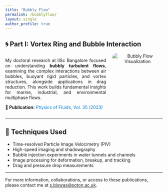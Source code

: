 ```yaml
---
title: "Bubbly Flow"
permalink: /bubblyflow/
layout: single
author_profile: true
---
```


## 🌀 **Part I: Vortex Ring and Bubble Interaction**

<div style="display: flex; align-items: flex-start; gap: 20px;">

<div style="flex: 2; text-align: justify;">

My doctoral research at IISc Bangalore focused on understanding **bubbly turbulent flows**, examining the complex interactions between air bubbles, buoyant rigid particles, and vortex structures, alongside applications in drag reduction. This work builds fundamental insights for marine, industrial, and environmental multiphase flows.

<p style="margin-top:10px;">
<strong>📄 Publication:</strong> 
<a href="https://doi.org/10.1063/5.0160815" target="_blank" style="color:#007acc; text-decoration:none;">
Physics of Fluids, Vol. 35 (2023)
</a>
</p>

</div>

<div style="flex: 1; text-align: center;">

<img src="/assets/images/bubblyflow.png" alt="Bubbly Flow Visualization" style="max-width: 100%; border-radius: 10px;">

</div>

</div>

---

## 🔬 **Techniques Used**

- Time-resolved Particle Image Velocimetry (PIV)
- High-speed imaging and shadowgraphy
- Bubble injection experiments in water tunnels and channels
- Image processing for deformation, breakup, and tracking
- Drag and pressure drop measurements

---


For more information, collaborations, or access to these publications, please contact me at [s.biswas@soton.ac.uk](mailto:s.biswas@soton.ac.uk).




